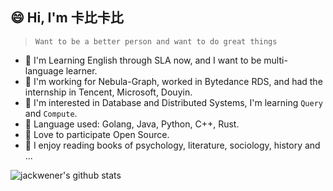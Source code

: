 ## 😄 Hi, I'm 卡比卡比

> `Want to be a better person and want to do great things`

- :musical_score: I'm Learning English through SLA now, and I want to be multi-language learner.
- :crown: I'm working for Nebula-Graph, worked in Bytedance RDS, and had the internship in Tencent, Microsoft, Douyin.
- :beer: I'm interested in Database and Distributed Systems, I'm learning `Query` and `Compute`.
- :fish_cake: Language used: Golang, Java, Python, C++, Rust.
- :rice_cracker: Love to participate Open Source.
- :shaved_ice: I enjoy reading books of psychology, literature, sociology, history and ...

![jackwener's github stats](https://github-readme-stats.vercel.app/api?username=jackwener)
